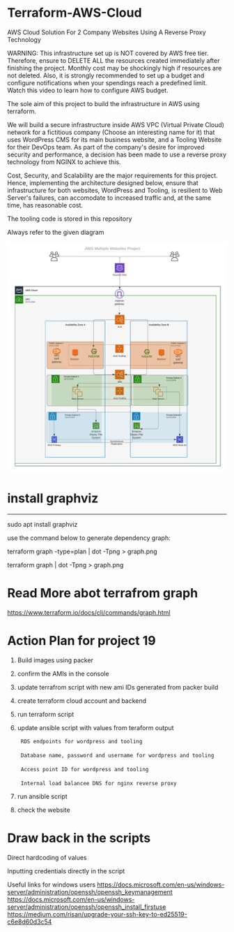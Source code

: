 # Terraform-AWS-Cloud

AWS Cloud Solution For 2 Company Websites Using A Reverse Proxy Technology

WARNING: This infrastructure set up is NOT covered by AWS free tier. Therefore, ensure to DELETE ALL the resources created immediately after finishing the project. Monthly cost may be shockingly high if resources are not deleted. Also, it is strongly recommended to set up a budget and configure notifications when your spendings reach a predefined limit. Watch this video to learn how to configure AWS budget.

The sole aim of this project to build the infrastructure in AWS using terraform.

We will build a secure infrastructure inside AWS VPC (Virtual Private Cloud) network for a fictitious company (Choose an interesting name for it) that uses WordPress CMS for its main business website, and a Tooling Website for their DevOps team. As part of the company's desire for improved security and performance, a decision has been made to use a reverse proxy technology from NGINX to achieve this.

Cost, Security, and Scalability are the major requirements for this project. Hence, implementing the architecture designed below, ensure that infrastructure for both websites, WordPress and Tooling, is resilient to Web Server's failures, can accomodate to increased traffic and, at the same time, has reasonable cost.

The tooling code is stored in this repository

Always refer to the given diagram

![project image](/project_architecture_diagram.png)

# install graphviz
---

sudo apt install graphviz

use the command below to generate dependency graph:

terraform graph -type=plan | dot -Tpng > graph.png

terraform graph | dot -Tpng > graph.png

# Read More abot terrafrom graph

https://www.terraform.io/docs/cli/commands/graph.html


# Action Plan for project 19

1. Build images using packer

2. confirm the AMIs in the console

3. update terrafrom script with new ami IDs generated from packer build

4. create terraform cloud account and backend

5. run terraform script

6. update ansible script with values from teraform output

        RDS endpoints for wordpress and tooling

        Database name, password and username for wordpress and tooling

        Access point ID for wordpress and tooling

        Internal load balancee DNS for nginx reverse proxy

7. run ansible script

8. check the website

# Draw back in the scripts

Direct hardcoding of values

Inputting credentials directly in the script

Useful links for windows users https://docs.microsoft.com/en-us/windows-server/administration/openssh/openssh_keymanagement https://docs.microsoft.com/en-us/windows-server/administration/openssh/openssh_install_firstuse https://medium.com/risan/upgrade-your-ssh-key-to-ed25519-c6e8d60d3c54